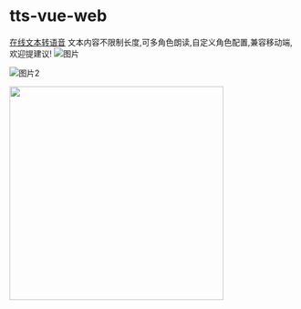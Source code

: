 # tts-vue-web
[在线文本转语音](https://tts.byylook.com/)
文本内容不限制长度,可多角色朗读,自定义角色配置,兼容移动端,欢迎提建议!
![图片](https://yipinzhi.oss-cn-shanghai.aliyuncs.com/assets/main.jpg "Optional title")

![图片2](https://yipinzhi.oss-cn-shanghai.aliyuncs.com/assets/main2.jpg "Optional title")

<img  src="https://yipinzhi.oss-cn-shanghai.aliyuncs.com/assets/main3.jpg" width="375"/>
